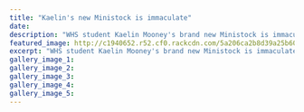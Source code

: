 ```yaml
---
title: "Kaelin's new Ministock is immaculate"
date: 
description: "WHS student Kaelin Mooney's brand new Ministock is immaculate. The Oceanview Speedway season starts this Sunday..."
featured_image: http://c1940652.r52.cf0.rackcdn.com/5a206ca2b8d39a25b6000c34/Kaelin-Mooneys-smaller-new-ministock.jpg
excerpt: "WHS student Kaelin Mooney's brand new Ministock is immaculate. The Oceanview Speedway season starts this Sunday on 29 October."
gallery_image_1: 
gallery_image_2: 
gallery_image_3: 
gallery_image_4: 
gallery_image_5: 
---
```


